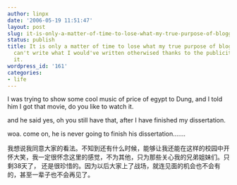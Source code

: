 ```yaml
---
author: linpx
date: '2006-05-19 11:51:47'
layout: post
slug: it-is-only-a-matter-of-time-to-lose-what-my-true-purpose-of-blogging-when-i-cant-write-what-i-wouldve-written-otherwised-thanks-to-the-publicity-axi-i-hate-it
status: publish
title: It is only a matter of time to lose what my true purpose of blogging when I
  can't write what I would've written otherwised thanks to the publicity. AXI, I hate
  it.
wordpress_id: '161'
categories:
- life
---
```


I was trying to show some cool music of price of egypt to Dung, and I told him
I got that movie, do you like to watch it.

and he said yes, oh you still have that, after I have finished my
dissertation.

  
woa. come on, he is never going to finish his dissertation.......

  
我想说我同意大家的看法。不知到还有什么时候，能够让我还能在这样的校园中开怀大笑，我一定很怀念这里的感觉，不为其他，只为那些关心我的兄弟姐妹们。只剩38天了，
还是很珍惜的。因为以后大家上了战场，就连见面的机会也不会有的，甚至一辈子也不会再见了。

